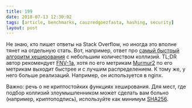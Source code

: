 ```yaml
---
title: 199
date: 2018-07-13 12:30:02
tags: [article, benchmarks, cauzredgoezfasta, hashing, security]
layout: post
---
```


Не знаю, кто пишет ответы на Stack Overflow, но иногда это вполне тянет на отдельную стать. Вот, например, ответ про [самый быстрый алгоритм хеширования](https://softwareengineering.stackexchange.com/questions/49550/which-hashing-algorithm-is-best-for-uniqueness-and-speed) с небольшим количеством коллизий. TL;DR автор рекомендует [FNV-1a](https://ru.wikipedia.org/wiki/FNV), хотя по его метрикам [Murmur2](https://ru.wikipedia.org/wiki/MurmurHash2) по его метрикам выходит быстрее и с лучшим распределением. К тому же, у него больше реализаций. Например, он используется в nginx.

Важно: речь о не криптостойких функциях хеширования. Для мест, где подбор коллизий злоумышленником может сделать вам больно (например, криптоподпись), используйте как минимум [SHA256](https://ru.wikipedia.org/wiki/SHA-2).
